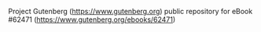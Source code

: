 Project Gutenberg (https://www.gutenberg.org) public repository for eBook #62471 (https://www.gutenberg.org/ebooks/62471)
